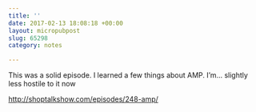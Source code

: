 ```yaml
---
title: ''
date: 2017-02-13 18:08:18 +00:00
layout: micropubpost
slug: 65298
category: notes

---
```

This was a solid episode. I learned a few things about AMP. I’m... slightly less hostile to it now

http://shoptalkshow.com/episodes/248-amp/

